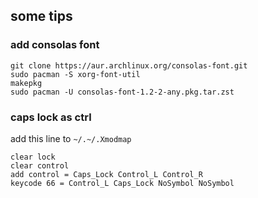 ## some tips
### add consolas font
```
git clone https://aur.archlinux.org/consolas-font.git
sudo pacman -S xorg-font-util
makepkg
sudo pacman -U consolas-font-1.2-2-any.pkg.tar.zst
```
### caps lock as ctrl
add this line to `~/.~/.Xmodmap`
```
clear lock
clear control
add control = Caps_Lock Control_L Control_R
keycode 66 = Control_L Caps_Lock NoSymbol NoSymbol
```                                                                                                                                           
